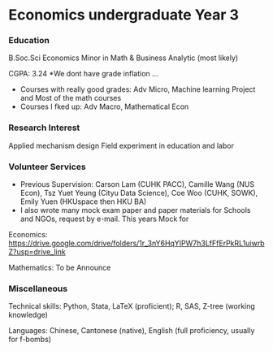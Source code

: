 # Economics undergraduate Year 3

### Education
B.Soc.Sci Economics Minor in Math & Business Analytic (most likely) 

CGPA: 3.24 *We dont have grade inflation ...


- Courses with really good grades: Adv Micro, Machine learning Project and Most of the math courses
- Courses I fked up: Adv Macro, Mathematical Econ

### Research Interest
Applied mechanism design 
Field experiment in education and labor

### Volunteer Services
- Previous Supervision: Carson Lam (CUHK PACC), Camille  Wang (NUS Econ), Tsz Yuet Yeung (Cityu Data Science), Coe Woo (CUHK, SOWK), Emily Yuen (HKUspace then HKU BA)
- I also wrote many mock exam paper and paper materials for Schools and NGOs, request by e-mail. This years Mock for 

Economics: https://drive.google.com/drive/folders/1r_3nY6HqYIPW7h3LfFfErPkRL1uiwrbZ?usp=drive_link

Mathematics: To be Announce

### Miscellaneous
Technical skills: Python, Stata, LaTeX (proficient); R, SAS, Z-tree (working knowledge)

Languages: Chinese, Cantonese (native), English (full proficiency, usually for f-bombs)
